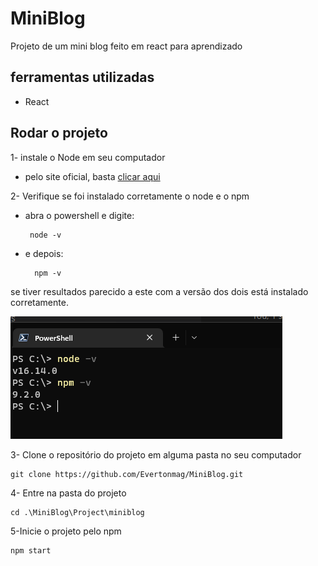 # MiniBlog

Projeto de um mini blog feito em react para aprendizado

## ferramentas utilizadas

* React

## Rodar o projeto

1- instale o Node em seu computador

* pelo site oficial, basta [clicar aqui](https://nodejs.org/en/)

2- Verifique se foi instalado corretamente o node e o npm

* abra o powershell e digite:
  
  ```shell
   node -v
   ```

* e depois:

  ```shell
    npm -v
  ```

se tiver resultados parecido a este com a versão dos dois está instalado corretamente.

![Verificando se o node e npm está instalado corretamente](images/verificando_node_e_npm.png)

3- Clone o repositório do projeto em alguma pasta no seu computador

```shell
git clone https://github.com/Evertonmag/MiniBlog.git
```

4- Entre na pasta do projeto

```shell
cd .\MiniBlog\Project\miniblog
```

5-Inicie o projeto pelo npm

```shell
npm start
```
